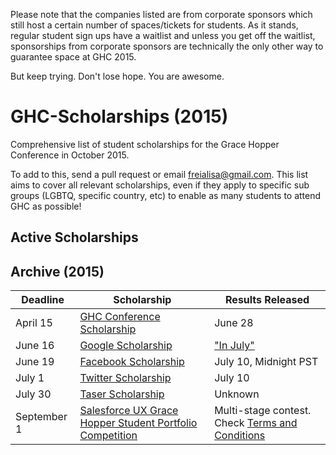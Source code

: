 Please note that the companies listed are from corporate sponsors which still
host a certain number of spaces/tickets for students.  As it stands, regular
student sign ups have a waitlist and unless you get off the waitlist,
sponsorships from corporate sponsors are technically the only other way to
guarantee space at GHC 2015.

But keep trying. Don't lose hope. You are awesome.

# GHC-Scholarships (2015)

Comprehensive list of student scholarships for the Grace Hopper Conference in October 2015.

To add to this, send a pull request or email freialisa@gmail.com. This list aims
to cover all relevant scholarships, even if they  apply to specific sub groups
(LGBTQ, specific country, etc) to enable as many students to attend GHC as
possible!

## Active Scholarships


## Archive (2015)

| Deadline | Scholarship | Results Released |
|----------|-------------|------------------|
| April 15 | [GHC Conference Scholarship](http://anitaborg.org/awards-grants/ghc-scholarship-grants/) | June 28|
| June 16  | [Google Scholarship](https://docs.google.com/forms/d/1E2dG8AiUE4lDOl7nlfi2PFvacjDT5js_f_M_elyYDQw/viewform) | ["In July"](http://googleforstudents.blogspot.com/2015/05/applications-for-travel-grants-to-2015.html)
| June 19  | [Facebook Scholarship](https://www.facebook.com/careers/program/gracehopper2015/)| July 10, Midnight PST
| July 1   | [Twitter Scholarship](http://twitterghcfellowship.splashthat.com/)| July 10 |
| July 30  | [Taser Scholarship](http://femaleentrepreneurs.institute/events/grace-hopper-celebration-of-women-in-computing/) | Unknown |
| September 1 | [Salesforce UX Grace Hopper Student Portfolio Competition](http://gracehopper.salesforceux.com/) | Multi-stage contest. Check [Terms and Conditions](https://docs.google.com/document/d/1-eH7C2953M8U-yDxvMBFyKJMx_G_hQjnVUAnBgl183g/edit#)
